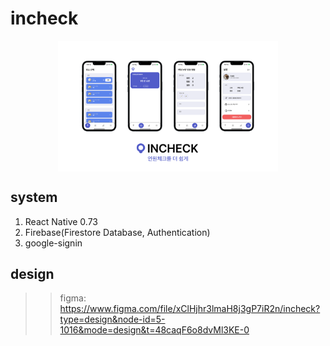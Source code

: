 # incheck

<div style="display: flex; justify-content: center;">
  <img src="./public/github/incheck_poster.png" width="70%">
</div>

## system
1. React Native 0.73
2. Firebase(Firestore Database, Authentication)
3. google-signin

## design
>> figma: https://www.figma.com/file/xClHjhr3lmaH8j3gP7iR2n/incheck?type=design&node-id=5-1016&mode=design&t=48caqF6o8dvMl3KE-0